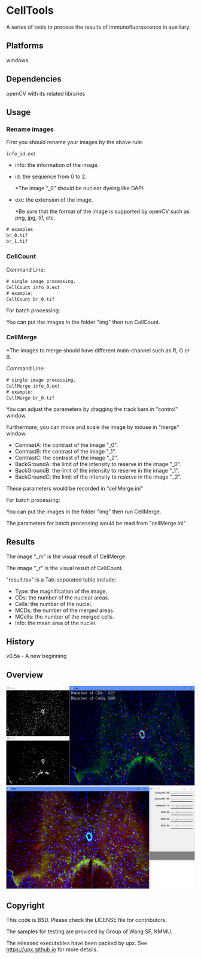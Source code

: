 # CellTools

A series of tools to process the results of immunofluorescence in auxiliary.

## Platforms

windows

## Dependencies

openCV with its related libraries

## Usage

### Rename images

First you should rename your images by the above rule:
~~~
info_id.ext
~~~
- info: the information of the image.
- id: the sequence from 0 to 2.

  *The image “_0” should be nuclear dyeing like DAPI.
- ext: the extension of the image.

  *Be sure that the format of the image is supported by openCV such as png, jpg, tif, etc.
~~~
# examples
br_0.tif
br_1.tif
~~~

### CellCount

Command Line:
~~~
# single image processing.
CellCount info_0.ext
# example:
CellCount br_0.tif
~~~
For batch processing:

You can put the images in the folder "img" then run CellCount.

### CellMerge

*The images to merge should have different main-channel such as R, G or B.

Command Line:
~~~
# single image processing.
CellMerge info_0.ext
# example:
CellMerge br_0.tif
~~~

You can adjust the parameters by dragging the track bars in "control" window.

Furthermore, you can move and scale the image by mouse in "merge" window.
- ContrastA: the contrast of the image "_0".
- ContrastB: the contrast of the image "_1".
- ContrastC: the contrast of the image "_2".
- BackGroundA: the limit of the intensity to reserve in the image "_0".
- BackGroundB: the limit of the intensity to reserve in the image "_1".
- BackGroundC: the limit of the intensity to reserve in the image "_2".

These parameters would be recorded in "cellMerge.ini"

For batch processing:

You can put the images in the folder "img" then run CellMerge.

The parameters for batch processing would be read from "cellMerge.ini"

## Results

The image "_m" is the visual result of CellMerge.

The image "_r" is the visual result of CellCount.

"result.tsv" is a Tab-separated table include:

- Type: the magnification of the image.
- CDs: the number of the nuclear areas.
- Cells: the number of the nuclei.
- MCDs: the number of the merged areas.
- MCells: the number of the merged cells.
- Info: the mean area of the nuclei.

## History

v0.5a - A new beginning

## Overview
![Overview of CellCount](https://raw.githubusercontent.com/0CBH0/CellTools/master/samples/overviewr.png)
![Overview of CellMerge](https://raw.githubusercontent.com/0CBH0/CellTools/master/samples/overviewm.png)

## Copyright

This code is BSD. Please check the LICENSE file for contributors.

The samples for testing are provided by Group of Wang SF, KMMU.

The released executables have been packed by upx. See https://upx.github.io for more details.

